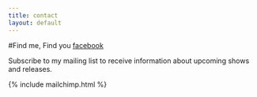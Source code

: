 ```yaml
---
title: contact
layout: default
---
```

#Find me, Find you
[facebook](http://facebook.com/profile.php?id=1451810361)

Subscribe to my mailing list to receive information about upcoming shows and releases.

{% include mailchimp.html %}
